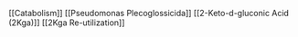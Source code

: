 [[Catabolism]]
[[Pseudomonas Plecoglossicida]]
[[2-Keto-d-gluconic Acid (2Kga)]]
[[2Kga Re-utilization]]
